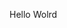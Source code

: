 Hello Wolrd




































































































































































































































































































































































































































































































































































































































































































































































































































































































































































































































































































































































































































































































































































































































































































































































































































































































































































































































































































































































































































































































































































































































































































































































































































































































































































































































































































































